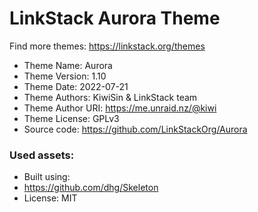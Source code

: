 # LinkStack Aurora Theme
Find more themes: https://linkstack.org/themes
                                                                                                                                                                         
*	Theme Name: Aurora
*	Theme Version: 1.10
*	Theme Date: 2022-07-21
*	Theme Authors: KiwiSin & LinkStack team
*	Theme Author URI: https://me.unraid.nz/@kiwi
*	Theme License: GPLv3
*	Source code: https://github.com/LinkStackOrg/Aurora


### Used assets:
* Built using:
* https://github.com/dhg/Skeleton
* License: MIT
